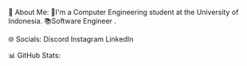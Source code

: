 💫 About Me:
🤵I'm a Computer Engineering student at the University of Indonesia.
📚Software Engineer .

🌐 Socials:
Discord Instagram LinkedIn

📊 GitHub Stats:

